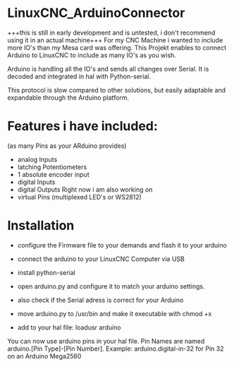 # LinuxCNC_ArduinoConnector

+++this is still in early development and is untested, i don't recommend using it in an actual machine+++
For my CNC Machine i wanted to include more IO's than my Mesa card was offering. This Projekt enables to connect Arduino to LinuxCNC to include as many IO's as you wish.


Arduino is handling all the IO's and sends all changes over Serial. It is decoded and integrated in hal with Python-serial.

This protocol is slow compared to other solutions, but easily adaptable and expandable through the Arduino platform.

# Features i have included: 
(as many Pins as your ARduino provides)
- analog Inputs
- latching Potentiometers
- 1 absolute encoder input
- digital Inputs
- digital Outputs
Right now i am also working on
- virtual Pins (multiplexed LED's or WS2812)


# Installation
- configure the Firmware file to your demands and flash it to your arduino
- connect the arduino to your LinuxCNC Computer via USB
- install python-serial
- open arduino.py and configure it to match your arduino settings. 
- also check if the Serial adress is correct for your Arduino
- move arduino.py to  /usr/bin and make it executable with chmod +x

- add to your hal file: loadusr arduino


You can now use arduino pins in your hal file. 
Pin Names are named arduino.[Pin Type]-[Pin Number]. Example:
arduino.digital-in-32 for Pin 32 on an Arduino Mega2560
